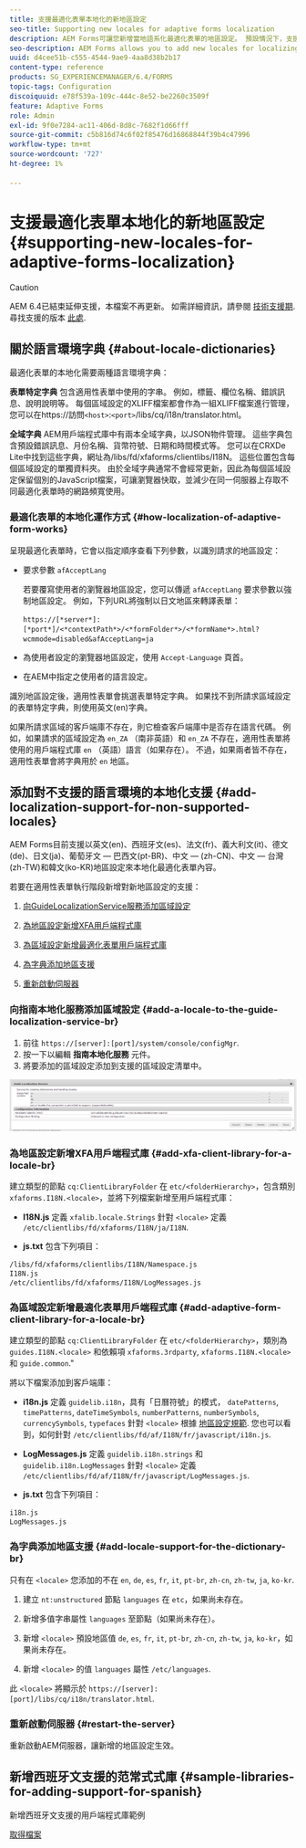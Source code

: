 ```yaml
---
title: 支援最適化表單本地化的新地區設定
seo-title: Supporting new locales for adaptive forms localization
description: AEM Forms可讓您新增當地語系化最適化表單的地區設定。 預設情況下，支援的地區設定是英文、法文、德文和日文。
seo-description: AEM Forms allows you to add new locales for localizing adaptive forms. The supported locales by default are English, French, German, and Japanese.
uuid: d4cee51b-c555-4544-9ae9-4aa8d38b2b17
content-type: reference
products: SG_EXPERIENCEMANAGER/6.4/FORMS
topic-tags: Configuration
discoiquuid: e78f539a-109c-444c-8e52-be2260c3509f
feature: Adaptive Forms
role: Admin
exl-id: 9f0e7284-ac11-406d-8d8c-7682f1d66fff
source-git-commit: c5b816d74c6f02f85476d16868844f39b4c47996
workflow-type: tm+mt
source-wordcount: '727'
ht-degree: 1%

---
```


# 支援最適化表單本地化的新地區設定 {#supporting-new-locales-for-adaptive-forms-localization}

>[!CAUTION]
>
>AEM 6.4已結束延伸支援，本檔案不再更新。 如需詳細資訊，請參閱 [技術支援期](https://helpx.adobe.com//tw/support/programs/eol-matrix.html). 尋找支援的版本 [此處](https://experienceleague.adobe.com/docs/).

## 關於語言環境字典 {#about-locale-dictionaries}

最適化表單的本地化需要兩種語言環境字典：

**表單特定字典** 包含適用性表單中使用的字串。 例如，標籤、欄位名稱、錯誤訊息、說明說明等。 每個區域設定的XLIFF檔案都會作為一組XLIFF檔案進行管理，您可以在https://訪問`<host>`:`<port>`/libs/cq/i18n/translator.html。

**全域字典** AEM用戶端程式庫中有兩本全域字典，以JSON物件管理。 這些字典包含預設錯誤訊息、月份名稱、貨幣符號、日期和時間模式等。 您可以在CRXDe Lite中找到這些字典，網址為/libs/fd/xfaforms/clientlibs/I18N。 這些位置包含每個區域設定的單獨資料夾。 由於全域字典通常不會經常更新，因此為每個區域設定保留個別的JavaScript檔案，可讓瀏覽器快取，並減少在同一伺服器上存取不同最適化表單時的網路頻寬使用。

### 最適化表單的本地化運作方式 {#how-localization-of-adaptive-form-works}

呈現最適化表單時，它會以指定順序查看下列參數，以識別請求的地區設定：

* 要求參數 `afAcceptLang`

   若要覆寫使用者的瀏覽器地區設定，您可以傳遞 `afAcceptLang` 要求參數以強制地區設定。 例如，下列URL將強制以日文地區來轉譯表單：

   `https://[*server*]:[*port*]/<*contextPath*>/<*formFolder*>/<*formName*>.html?wcmmode=disabled&afAcceptLang=ja`

* 為使用者設定的瀏覽器地區設定，使用 `Accept-Language` 頁首。

* 在AEM中指定之使用者的語言設定。

識別地區設定後，適用性表單會挑選表單特定字典。 如果找不到所請求區域設定的表單特定字典，則使用英文(en)字典。

如果所請求區域的客戶端庫不存在，則它檢查客戶端庫中是否存在語言代碼。 例如，如果請求的區域設定為 `en_ZA` （南非英語）和 `en_ZA` 不存在，適用性表單將使用的用戶端程式庫 `en` （英語）語言（如果存在）。 不過，如果兩者皆不存在，適用性表單會將字典用於 `en` 地區。

## 添加對不支援的語言環境的本地化支援 {#add-localization-support-for-non-supported-locales}

AEM Forms目前支援以英文(en)、西班牙文(es)、法文(fr)、義大利文(it)、德文(de)、日文(ja)、葡萄牙文 — 巴西文(pt-BR)、中文 — (zh-CN)、中文 — 台灣(zh-TW)和韓文(ko-KR)地區設定來本地化最適化表單內容。

若要在適用性表單執行階段新增對新地區設定的支援：

1. [向GuideLocalizationService服務添加區域設定](/help/forms/using/supporting-new-language-localization.md#p-add-a-locale-to-the-guide-localization-service-br-p)

1. [為地區設定新增XFA用戶端程式庫](/help/forms/using/supporting-new-language-localization.md#p-add-xfa-client-library-for-a-locale-br-p)

1. [為區域設定新增最適化表單用戶端程式庫](/help/forms/using/supporting-new-language-localization.md#p-add-adaptive-form-client-library-for-a-locale-br-p)
1. [為字典添加地區支援](/help/forms/using/supporting-new-language-localization.md#p-add-locale-support-for-the-dictionary-br-p)
1. [重新啟動伺服器](/help/forms/using/supporting-new-language-localization.md#p-restart-the-server-p)

### 向指南本地化服務添加區域設定 {#add-a-locale-to-the-guide-localization-service-br}

1. 前往 `https://[server]:[port]/system/console/configMgr`.
1. 按一下以編輯 **指南本地化服務** 元件。
1. 將要添加的區域設定添加到支援的區域設定清單中。

![指南本地化服務](assets/configservice.png)

### 為地區設定新增XFA用戶端程式庫 {#add-xfa-client-library-for-a-locale-br}

建立類型的節點 `cq:ClientLibraryFolder` 在 `etc/<folderHierarchy>`，包含類別 `xfaforms.I18N.<locale>`，並將下列檔案新增至用戶端程式庫：

* **I18N.js** 定義 `xfalib.locale.Strings` 針對 `<locale>` 定義 `/etc/clientlibs/fd/xfaforms/I18N/ja/I18N`.

* **js.txt** 包含下列項目：

```
/libs/fd/xfaforms/clientlibs/I18N/Namespace.js
I18N.js
/etc/clientlibs/fd/xfaforms/I18N/LogMessages.js
```

### 為區域設定新增最適化表單用戶端程式庫 {#add-adaptive-form-client-library-for-a-locale-br}

建立類型的節點 `cq:ClientLibraryFolder` 在 `etc/<folderHierarchy>`，類別為 `guides.I18N.<locale>` 和依賴項 `xfaforms.3rdparty`, `xfaforms.I18N.<locale>` 和 `guide.common`.&quot;

將以下檔案添加到客戶端庫：

* **i18n.js** 定義 `guidelib.i18n`，具有「日曆符號」的模式， `datePatterns`, `timePatterns`, `dateTimeSymbols`, `numberPatterns`, `numberSymbols`, `currencySymbols`, `typefaces` 針對 `<locale>` 根據 [地區設定規範](https://helpx.adobe.com/content/dam/Adobe/specs/xfa_spec_3_3.pdf). 您也可以看到，如何針對 `/etc/clientlibs/fd/af/I18N/fr/javascript/i18n.js`.

* **LogMessages.js** 定義 `guidelib.i18n.strings` 和 `guidelib.i18n.LogMessages` 針對 `<locale>` 定義 `/etc/clientlibs/fd/af/I18N/fr/javascript/LogMessages.js`.

* **js.txt** 包含下列項目：

```
i18n.js
LogMessages.js
```

### 為字典添加地區支援 {#add-locale-support-for-the-dictionary-br}

只有在 `<locale>` 您添加的不在 `en`, `de`, `es`, `fr`, `it`, `pt-br`, `zh-cn`, `zh-tw`, `ja`, `ko-kr`.

1. 建立 `nt:unstructured` 節點 `languages` 在 `etc`，如果尚未存在。

1. 新增多值字串屬性 `languages` 至節點（如果尚未存在）。
1. 新增 `<locale>` 預設地區值 `de`, `es`, `fr`, `it`, `pt-br`, `zh-cn`, `zh-tw`, `ja`, `ko-kr`，如果尚未存在。

1. 新增 `<locale>` 的值 `languages` 屬性 `/etc/languages`.

此 `<locale>` 將顯示於 `https://[server]:[port]/libs/cq/i18n/translator.html`.

### 重新啟動伺服器 {#restart-the-server}

重新啟動AEM伺服器，讓新增的地區設定生效。

## 新增西班牙文支援的范常式式庫 {#sample-libraries-for-adding-support-for-spanish}

新增西班牙文支援的用戶端程式庫範例

[取得檔案](assets/sample.zip)
